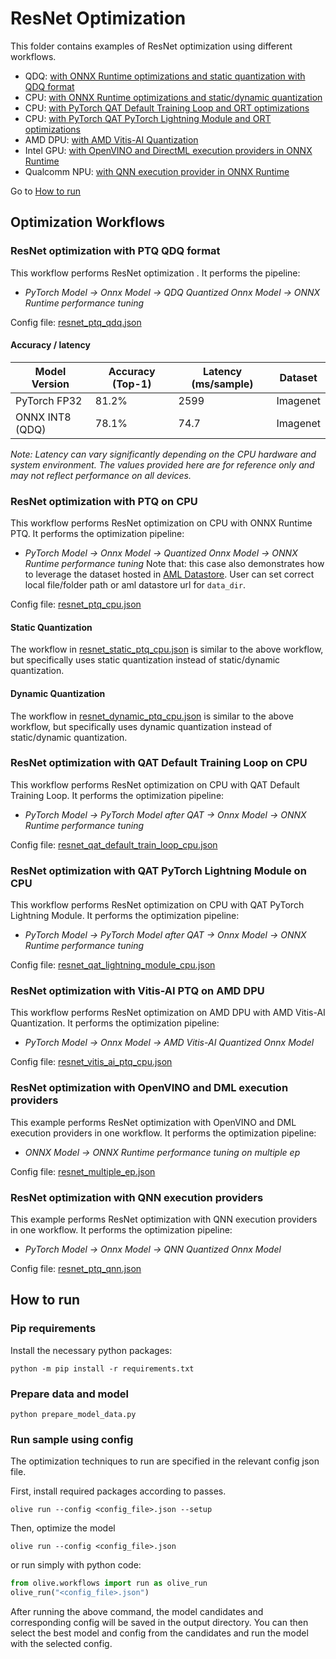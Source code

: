 # ResNet Optimization
This folder contains examples of ResNet optimization using different workflows.
- QDQ: [with ONNX Runtime optimizations and static quantization with QDQ format](#resnet-optimization-with-ptq-qdq)
- CPU: [with ONNX Runtime optimizations and static/dynamic quantization](#resnet-optimization-with-ptq-on-cpu)
- CPU: [with PyTorch QAT Default Training Loop and ORT optimizations](#resnet-optimization-with-qat-default-training-loop-on-cpu)
- CPU: [with PyTorch QAT PyTorch Lightning Module and ORT optimizations](#resnet-optimization-with-qat-pytorch-lightning-module-on-cpu)
- AMD DPU: [with AMD Vitis-AI Quantization](#resnet-optimization-with-vitis-ai-ptq-on-amd-dpu)
- Intel GPU: [with OpenVINO and DirectML execution providers in ONNX Runtime](#resnet-optimization-with-openvino-and-dml-execution-providers)
- Qualcomm NPU: [with QNN execution provider in ONNX Runtime](#resnet-optimization-with-qnn-execution-providers)

Go to [How to run](#how-to-run)

## Optimization Workflows
### ResNet optimization with PTQ QDQ format
This workflow performs ResNet optimization . It performs the pipeline:
- *PyTorch Model -> Onnx Model -> QDQ Quantized Onnx Model -> ONNX Runtime performance tuning*

Config file: [resnet_ptq_qdq.json](resnet_ptq_qdq.json)

#### Accuracy / latency

| Model Version         | Accuracy (Top-1)    | Latency (ms/sample)  | Dataset  |
|-----------------------|---------------------|----------------------|----------|
| PyTorch FP32          | 81.2%               | 2599                 | Imagenet |
| ONNX INT8 (QDQ)       | 78.1%               | 74.7                 | Imagenet |

*Note: Latency can vary significantly depending on the CPU hardware and system environment. The values provided here are for reference only and may not reflect performance on all devices.*

### ResNet optimization with PTQ on CPU
This workflow performs ResNet optimization on CPU with ONNX Runtime PTQ. It performs the optimization pipeline:
- *PyTorch Model -> Onnx Model -> Quantized Onnx Model -> ONNX Runtime performance tuning*
Note that: this case also demonstrates how to leverage the dataset hosted in [AML Datastore](https://learn.microsoft.com/en-us/azure/machine-learning/how-to-datastore?view=azureml-api-2&tabs=cli-identity-based-access%2Ccli-adls-identity-based-access%2Ccli-azfiles-account-key%2Ccli-adlsgen1-identity-based-access). User can set correct local file/folder path or aml datastore url for `data_dir`.

Config file: [resnet_ptq_cpu.json](resnet_ptq_cpu.json)

#### Static Quantization
The workflow in [resnet_static_ptq_cpu.json](resnet_static_ptq_cpu.json) is similar to the above workflow, but specifically uses static quantization instead of static/dynamic quantization.

#### Dynamic Quantization
The workflow in [resnet_dynamic_ptq_cpu.json](resnet_dynamic_ptq_cpu.json) is similar to the above workflow, but specifically uses dynamic quantization instead of static/dynamic quantization.

### ResNet optimization with QAT Default Training Loop on CPU
This workflow performs ResNet optimization on CPU with QAT Default Training Loop. It performs the optimization pipeline:
- *PyTorch Model -> PyTorch Model after QAT -> Onnx Model -> ONNX Runtime performance tuning*

Config file: [resnet_qat_default_train_loop_cpu.json](resnet_qat_default_train_loop_cpu.json)

### ResNet optimization with QAT PyTorch Lightning Module on CPU
This workflow performs ResNet optimization on CPU with QAT PyTorch Lightning Module. It performs the optimization pipeline:
- *PyTorch Model -> PyTorch Model after QAT -> Onnx Model -> ONNX Runtime performance tuning*

Config file: [resnet_qat_lightning_module_cpu.json](resnet_qat_lightning_module_cpu.json)

### ResNet optimization with Vitis-AI PTQ on AMD DPU
This workflow performs ResNet optimization on AMD DPU with AMD Vitis-AI Quantization. It performs the optimization pipeline:
- *PyTorch Model -> Onnx Model -> AMD Vitis-AI Quantized Onnx Model*

Config file: [resnet_vitis_ai_ptq_cpu.json](resnet_vitis_ai_ptq_cpu.json)

### ResNet optimization with OpenVINO and DML execution providers
This example performs ResNet optimization with OpenVINO and DML execution providers in one workflow. It performs the optimization pipeline:
- *ONNX Model -> ONNX Runtime performance tuning on multiple ep*

Config file: [resnet_multiple_ep.json](resnet_multiple_ep.json)

### ResNet optimization with QNN execution providers
This example performs ResNet optimization with QNN execution providers in one workflow. It performs the optimization pipeline:
- *PyTorch Model -> Onnx Model -> QNN Quantized Onnx Model*

Config file: [resnet_ptq_qnn.json](resnet_ptq_qnn.json)
## How to run
### Pip requirements
Install the necessary python packages:
```
python -m pip install -r requirements.txt
```

### Prepare data and model
```
python prepare_model_data.py
```

### Run sample using config

The optimization techniques to run are specified in the relevant config json file.

First, install required packages according to passes.
```
olive run --config <config_file>.json --setup
```

Then, optimize the model
```
olive run --config <config_file>.json
```

or run simply with python code:
```python
from olive.workflows import run as olive_run
olive_run("<config_file>.json")
```

After running the above command, the model candidates and corresponding config will be saved in the output directory.
You can then select the best model and config from the candidates and run the model with the selected config.
